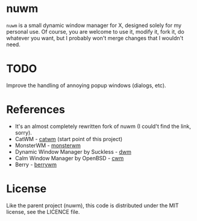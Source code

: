 # nuwm

`nuwm` is a small dynamic window manager for X, designed solely for my personal use. Of course, you
are welcome to use it, modify it, fork it, do whatever you want, but I probably won't merge changes
that I wouldn't need.

# TODO

Improve the handling of annoying popup windows (dialogs, etc).

# References

- It's an almost completely rewritten fork of nuwm (I could't find the link, sorry).
- CatWM - [catwm](https://github.com/pyknite/catwm) (start point of this project)
- MonsterWM - [monsterwm](https://github.com/c00kiemon5ter/monsterwm)
- Dynamic Window Manager by Suckless - [dwm](https://git.suckless.org/dwm/)
- Calm Window Manager by OpenBSD - [cwm](https://github.com/openbsd/xenocara/tree/master/app/cwm)
- Berry - [berrywm](https://github.com/JLErvin/berry)

# License

Like the parent project (nuwm), this code is distributed under the MIT license, see the LICENCE
file.
